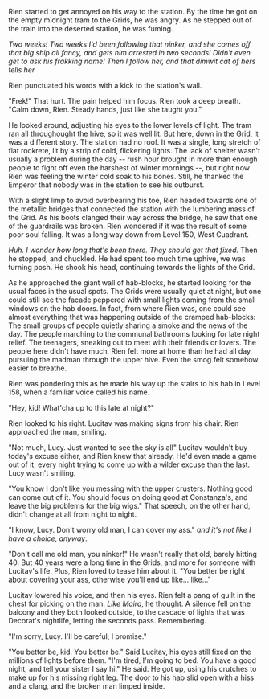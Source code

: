 Rien started to get annoyed on his way to the station. By the time he got on the empty midnight tram to the Grids, he was angry. As he stepped out of the train into the deserted station, he was fuming.

_Two weeks! Two weeks I'd been following that ninker, and she comes off that big ship all fancy, and gets him arrested in two seconds! Didn't even get to ask his frakking name! Then I follow her, and that dimwit cat of hers tells her._

Rien punctuated his words with a kick to the station's wall.

"Frek!" That hurt. The pain helped him focus. Rien took a deep breath. "Calm down, Rien. Steady hands, just like she taught you."

He looked around, adjusting his eyes to the lower levels of light. The tram ran all throughought the hive, so it was well lit. But here, down in the Grid, it was a different story. The station had no roof. It was a single, long stretch of flat rockrete, lit by a strip of cold, flickering lights. The lack of shelter wasn't usually a problem during the day -- rush hour brought in more than enough people to fight off even the harshest of winter mornings --, but right now Rien was feeling the winter cold soak to his bones. Still, he thanked the Emperor that nobody was in the station to see his outburst. 

With a slight limp to avoid overbearing his toe, Rien headed towards one of the metallic bridges that connected the station with the lumbering mass of the Grid. As his boots clanged their way across the bridge, he saw that one of the guardrails was broken. Rien wondered if it was the result of some poor soul falling. It was a long way down from Level 150, West Cuadrant. 

_Huh. I wonder how long that's been there. They should get that fixed._ Then he stopped, and chuckled. He had spent too much time uphive, we was turning posh. He shook his head, continuing towards the lights of the Grid.

As he approached the giant wall of hab-blocks, he started looking for the usual faces in the usual spots. The Grids were usually quiet at night, but one could still see the facade peppered with small lights coming from the small windows on the hab doors. In fact, from where Rien was, one could see almost everything that was happening outside of the cramped hab-blocks: The small groups of people quietly sharing a smoke and the news of the day. The people marching to the communal bathrooms looking for late night relief. The teenagers, sneaking out to meet with their friends or lovers. The people here didn't have much, Rien felt more at home than he had all day, pursuing the madman through the upper hive. Even the smog felt somehow easier to breathe.

Rien was pondering this as he made his way up the stairs to his hab in Level 158, when a familiar voice called his name.

"Hey, kid! What'cha up to this late at night?"

Rien looked to his right. Lucitav was making signs from his chair. Rien approached the man, smiling. 

"Not much, Lucy. Just wanted to see the sky is all" Lucitav wouldn't buy today's excuse either, and Rien knew that already. He'd even made a game out of it, every night trying to come up with a wilder excuse than the last. Lucy wasn't smiling.

"You know I don't like you messing with the upper crusters. Nothing good can come out of it. You should focus on doing good at Constanza's, and leave the big problems for the big wigs." That speech, on the other hand, didn't change at all from night to night.

"I know, Lucy. Don't worry old man, I can cover my ass." _and it's not like I have a choice, anyway_.

"Don't call me old man, you ninker!" He wasn't really that old, barely hitting 40. But 40 years were a long time in the Grids, and more for someone with Lucitav's life. Plus, Rien loved to tease him about it. "You better be right about covering your ass, otherwise you'll end up like... like..."

Lucitav lowered his voice, and then his eyes. Rien felt a pang of guilt in the chest for picking on the man. _Like Moira_, he thought. A silence fell on the balcony and they both looked outside, to the cascade of lights that was Decorat's nightlife, letting the seconds pass. Remembering.

"I'm sorry, Lucy. I'll be careful, I promise."

"You better be, kid. You better be." Said Lucitav, his eyes still fixed on the millions of lights before them. "I'm tired, I'm going to bed. You have a good night, and tell your sister I say hi." He said. He got up, using his crutches to make up for his missing right leg. The door to his hab slid open with a hiss and a clang, and the broken man limped inside.




